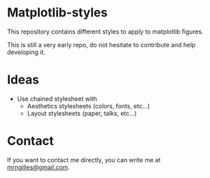 # Matplotlib-styles
This repository contains different styles to apply to matplotlib figures.

This is still a very early repo, do not hesitate to contribute and help developing it.

# Ideas
- Use chained stylesheet with
    + Aesthetics stylesheets (colors, fonts, etc...)
    + Layout stylesheets (paper, talks, etc...)

# Contact
If you want to contact me directly, you can write me at <mrngilles@gmail.com>.

